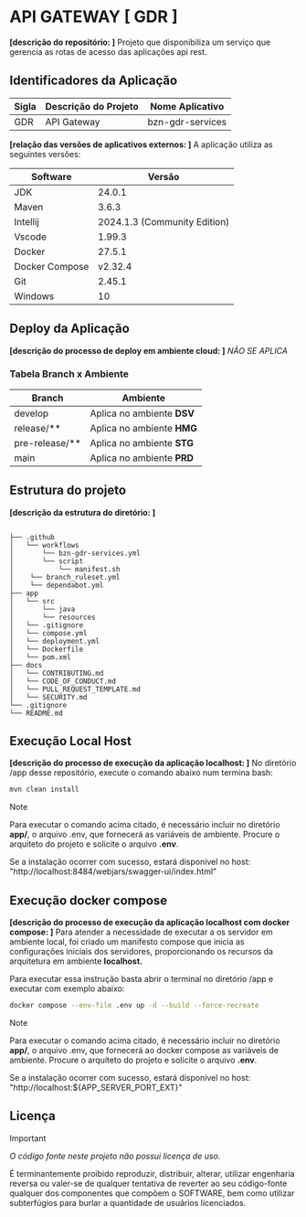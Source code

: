 # API GATEWAY [ GDR ]

__[descrição do repositório: ]__ Projeto que disponibiliza um serviço que gerencia as rotas de acesso das aplicações api rest.

## Identificadores da Aplicação

| Sigla | Descrição do Projeto | Nome Aplicativo |
| --- | --- | --- |
| GDR | API Gateway | bzn-gdr-services |

__[relação das versões de aplicativos externos: ]__ A aplicação utiliza as seguintes versões:

| Software | Versão |
| --- | --- |
| JDK | 24.0.1 |
| Maven | 3.6.3 |
| Intellij | 2024.1.3 (Community Edition) |
| Vscode | 1.99.3 |
| Docker | 27.5.1 |
| Docker Compose | v2.32.4 |
| Git | 2.45.1 |
| Windows | 10 |

## Deploy da Aplicação

__[descrição do processo de deploy em ambiente cloud: ]__ *NÃO SE APLICA*

### Tabela Branch x Ambiente

| Branch | Ambiente |
| --- | --- |
| develop | Aplica no ambiente __DSV__ |
| release/** | Aplica no ambiente __HMG__ |
| pre-release/** | Aplica no ambiente __STG__ |
| main | Aplica no ambiente __PRD__ |

## Estrutura do projeto

__[descrição da estrutura do diretório: ]__

``` text

├── .github
│   └── workflows
│       └── bzn-gdr-services.yml
│       └── script
│           └── manifest.sh
│    └── branch_ruleset.yml
│    └── dependabot.yml
├── app
│   └── src
│       └── java
│       └── resources
│   └── .gitignore
│   └── compose.yml
│   └── deployment.yml
│   └── Dockerfile
│   └── pom.xml
├── docs
│   └── CONTRIBUTING.md
│   └── CODE_OF_CONDUCT.md
│   └── PULL_REQUEST_TEMPLATE.md
│   └── SECURITY.md
└── .gitignore
└── README.md
```

## Execução Local Host

__[descrição do processo de execução da aplicação localhost: ]__ No diretório /app desse repositório, execute o comando abaixo num termina bash:

``` sh
mvn clean install
```

> [!NOTE]
> Para executar o comando acima citado, é necessário incluir no diretório **app/**, o arquivo .env, que fornecerá as variáveis de ambiente.
> Procure o arquiteto do projeto e solicite o arquivo **.env**.

Se a instalação ocorrer com sucesso, estará disponível no host: "http://localhost:8484/webjars/swagger-ui/index.html"

## Execução docker compose

__[descrição do processo de execução da aplicação localhost com docker compose: ]__ Para atender a necessidade de executar a os servidor em ambiente local, foi criado um manifesto compose que inicia as configurações iniciais dos servidores, proporcionando os recursos da arquitetura em ambiente **localhost.**

Para executar essa instrução basta abrir o terminal no diretório /app e executar com exemplo abaixo:

```bash
docker compose --env-file .env up -d --build --force-recreate
```

> [!NOTE]
> Para executar o comando acima citado, é necessário incluir no diretório **app/**, o arquivo .env, que fornecerá ao docker compose as variáveis de ambiente.
> Procure o arquiteto do projeto e solicite o arquivo **.env**.

Se a instalação ocorrer com sucesso, estará disponível no host: "http://localhost:${APP_SERVER_PORT_EXT}"

## Licença

> [!IMPORTANT]
> *O código fonte neste projeto não possui licença de uso.*

É terminantemente proibido reproduzir, distribuir, alterar, utilizar engenharia reversa ou valer-se de qualquer tentativa de reverter ao seu código-fonte qualquer dos componentes que compõem o SOFTWARE, bem como utilizar subterfúgios para burlar a quantidade de usuários licenciados.
